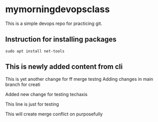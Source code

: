 # mymorningdevopsclass
This is a simple devops repo for practicing git.
## Instruction for installing packages
```
sudo apt install net-tools
```
## This is newly added content from cli

This is yet another change for ff merge testng
Adding changes in main branch for creati


Added new change for testing techaxis

This line is just for testing

This will create merge conflict on purposefully
